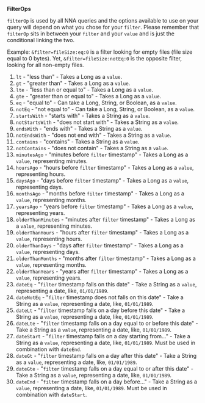 **FilterOps**

`filterOp` is used by all NNA queries and the options available to use on your query will depend on what you chose for your `filter`.
Please remember that `filterOp` sits in between your `filter` and your `value` and is just the conditional linking the two.

Example: `&filter=fileSize:eq:0` is a filter looking for empty files (file size equal to 0 bytes).
Yet, `&filter=fileSize:notEq:0` is the opposite filter, looking for all non-empty files.


1. `lt` - "less than" - Takes a Long as a `value`.
2. `gt` - "greater than" - Takes a Long as a `value`.
3. `lte` - "less than or equal to" - Takes a Long as a `value`.
4. `gte` - "greater than or equal to" - Takes a Long as a `value`. 
5. `eq` - "equal to" - Can take a Long, String, or Boolean, as a `value`.
6. `notEq` - "not equal to" - Can take a Long, String, or Boolean, as a `value`.
7. `startsWith` - "starts with" - Takes a String as a `value`.
8. `notStartsWith` - "does not start with" - Takes a String as a `value`.
9. `endsWith` - "ends with" - Takes a String as a `value`.
10. `notEndsWith` - "does not end with" - Takes a String as a `value`.
11. `contains` - "contains" - Takes a String as a `value`.
12. `notContains` - "does not contain" - Takes a String as a `value`.
13. `minutesAgo` - "minutes before `filter` timestamp" - Takes a Long as a `value`, representing minutes.
14. `hoursAgo` - "hours before `filter` timestamp" - Takes a Long as a `value`, representing hours.
15. `daysAgo` - "days before `filter` timestamp" - Takes a Long as a `value`, representing days.
16. `monthsAgo` - "months before `filter` timestamp" - Takes a Long as a `value`, representing months.
17. `yearsAgo` - "years before `filter` timestamp" - Takes a Long as a `value`, representing years.
18. `olderThanMinutes` - "minutes after `filter` timestamp" - Takes a Long as a `value`, representing minutes.
19. `olderThanHours` - "hours after `filter` timestamp" - Takes a Long as a `value`, representing hours.
20. `olderThanDays` - "days after `filter` timestamp" - Takes a Long as a `value`, representing days.
21. `olderThanMonths` - "months after `filter` timestamp" - Takes a Long as a `value`, representing months.
22. `olderThanYears` - "years after `filter` timestamp" - Takes a Long as a `value`, representing years.
23. `dateEq` - "`filter` timestamp falls on this date" - Take a String as a `value`, representing a date, like, `01/01/1989`.
24. `dateNotEq` - "`filter` timestamp does not falls on this date" - Take a String as a `value`, representing a date, like, `01/01/1989`.
25. `dateLt` - "`filter` timestamp falls on a day before this date" - Take a String as a `value`, representing a date, like, `01/01/1989`.
26. `dateLte` - "`filter` timestamp falls on a day equal to or before this date" - Take a String as a `value`, representing a date, like, `01/01/1989`.
27. `dateStart` - "`filter` timestamp falls on a day starting from..." - Take a String as a `value`, representing a date, like, `01/01/1989`. Must be used in combination with `dateEnd`. 
28. `dateGt` - "`filter` timestamp falls on a day after this date" - Take a String as a `value`, representing a date, like, `01/01/1989`.
29. `dateGte` - "`filter` timestamp falls on a day equal to or after this date" - Take a String as a `value`, representing a date, like, `01/01/1989`.
30. `dateEnd` - "`filter` timestamp falls on a day before..." - Take a String as a `value`, representing a date, like, `01/01/1989`. Must be used in combination with `dateStart`. 